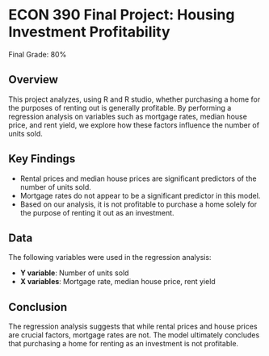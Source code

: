 # ECON 390 Final Project: Housing Investment Profitability
Final Grade: 80%

## Overview
This project analyzes, using R and R studio, whether purchasing a home for the purposes of renting out is generally profitable. By performing a regression analysis on variables such as mortgage rates, median house price, and rent yield, we explore how these factors influence the number of units sold.

## Key Findings
- Rental prices and median house prices are significant predictors of the number of units sold.
- Mortgage rates do not appear to be a significant predictor in this model.
- Based on our analysis, it is not profitable to purchase a home solely for the purpose of renting it out as an investment.

## Data
The following variables were used in the regression analysis:
- **Y variable**: Number of units sold
- **X variables**: Mortgage rate, median house price, rent yield

## Conclusion
The regression analysis suggests that while rental prices and house prices are crucial factors, mortgage rates are not. The model ultimately concludes that purchasing a home for renting as an investment is not profitable.
